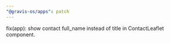 ```yaml
---
"@gravis-os/apps": patch
---
```


fix(app): show contact full_name instead of title in ContactLeaflet component.
